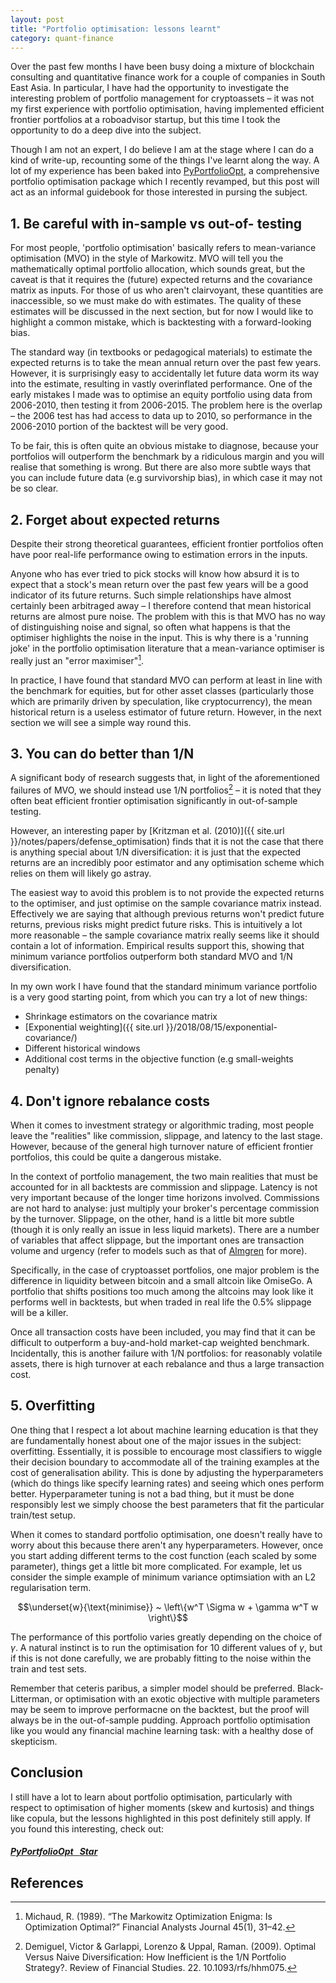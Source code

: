 ```yaml
---
layout: post
title: "Portfolio optimisation: lessons learnt"
category: quant-finance
---
```


Over the past few months I have been busy doing a mixture of blockchain consulting and quantitative finance work for a couple of companies in South East Asia. In particular, I have had the opportunity to investigate the interesting problem of portfolio management for cryptoassets – it was not my first experience with portfolio optimisation, having implemented efficient frontier portfolios at a roboadvisor startup, but this time I took the opportunity to do a deep dive into the subject.  
<!--more-->

Though I am not an expert, I do believe I am at the stage where I can do a kind of write-up, recounting some of the things I've learnt along the way. A lot of my experience has been baked into [PyPortfolioOpt](https://github.com/robertmartin8/PyPortfolioOpt), a comprehensive portfolio optimisation package which I recently revamped, but this post will act as an informal guidebook for those interested in pursing the subject.

## 1. Be careful with in-sample vs out-of- testing

For most people, 'portfolio optimisation' basically refers to mean-variance optimisation (MVO) in the style of Markowitz. MVO will tell you the mathematically optimal portfolio allocation, which sounds great, but the caveat is that it requires the (future) expected returns and the covariance matrix as inputs. For those of us who aren't clairvoyant, these quantities are inaccessible, so we must make do with estimates. The quality of these estimates will be discussed in the next section, but for now I would like to highlight a common mistake, which is backtesting with a forward-looking bias.

The standard way (in textbooks or pedagogical materials) to estimate the expected returns is to take the mean annual return over the past few years. However, it is surprisingly easy to accidentally let future data worm its way into the estimate, resulting in vastly overinflated performance. One of the early mistakes I made was to optimise an equity portfolio using data from 2006-2010, then testing it from 2006-2015. The problem here is the overlap – the 2006 test has had access to data up to 2010, so performance in the 2006-2010 portion of the backtest will be very good.

To be fair, this is often quite an obvious mistake to diagnose, because your portfolios will outperform the benchmark by a ridiculous margin and you will realise that something is wrong. But there are also more subtle ways that you can include future data (e.g survivorship bias), in which case it may not be so clear. 


## 2. Forget about expected returns 

Despite their strong theoretical guarantees, efficient frontier portfolios often have poor real-life performance owing to estimation errors in the inputs.  

Anyone who has ever tried to pick stocks will know how absurd it is to expect that a stock's mean return over the past few years will be a good indicator of its future returns. Such simple relationships have almost certainly been arbitraged away – I therefore contend that mean historical returns are almost pure noise. The problem with this is that MVO has no way of distinguishing noise and signal, so often what happens is that the optimiser highlights the noise in the input. This is why there is a 'running joke' in the portfolio optimisation literature that a mean-variance optimiser is really just an "error maximiser"[^michaud].

In practice, I have found that standard MVO can perform at least in line with the benchmark for equities, but for other asset classes (particularly those which are primarily driven by speculation, like cryptocurrency), the mean historical return is a useless estimator of future return. However, in the next section we will see a simple way round this. 

## 3. You can do better than 1/N

A significant body of research suggests that, in light of the aforementioned failures of MVO, we should instead use 1/N portfolios[^degrappa] – it is noted that they often beat efficient frontier optimisation significantly in out-of-sample testing.

However, an interesting paper by [Kritzman et al. (2010)]({{ site.url }}/notes/papers/defense_optimisation) finds that it is not the case that there is anything special about 1/N diversification: it is just that the expected returns are an incredibly poor estimator and any optimisation scheme which relies on them will likely go astray. 

The easiest way to avoid this problem is to not provide the expected returns to the optimiser, and just optimise on the sample covariance matrix instead. Effectively we are saying that although previous returns won't predict future returns, previous risks might predict future risks. This is intuitively a lot more reasonable – the sample covariance matrix really seems like it should contain a lot of information. Empirical results support this, showing that minimum variance portfolios outperform both standard MVO and 1/N diversification.

In my own work I have found that the standard minimum variance portfolio is a very good starting point, from which you can try a lot of new things:

- Shrinkage estimators on the covariance matrix
- [Exponential weighting]({{ site.url }}/2018/08/15/exponential-covariance/)
- Different historical windows
- Additional cost terms in the objective function (e.g small-weights penalty)


## 4. Don't ignore rebalance costs

When it comes to investment strategy or algorithmic trading, most people leave the "realities" like commission, slippage, and latency to the last stage. However, because of the general high turnover nature of efficient frontier portfolios, this could be quite a dangerous mistake.

In the context of portfolio management, the two main realities that must be accounted for in all backtests are commission and slippage. Latency is not very important because of the longer time horizons involved. Commissions are not hard to analyse: just multiply your broker's percentage commission by the turnover. Slippage, on the other, hand is a little bit more subtle (though it is only really an issue in less liquid markets). There are a number of variables that affect slippage, but the important ones are transaction volume and urgency (refer to models such as that of [Almgren](https://www.courant.nyu.edu/~almgren/papers/optliq.pdf) for more).

Specifically, in the case of cryptoasset portfolios, one major problem is the difference in liquidity between bitcoin and a small altcoin like OmiseGo. A portfolio that shifts positions too much among the altcoins may look like it performs well in backtests, but when traded in real life the 0.5% slippage will be a killer.

Once all transaction costs have been included, you may find that it can be difficult to outperform a buy-and-hold market-cap weighted benchmark. Incidentally, this is another failure with 1/N portfolios: for reasonably volatile assets, there is high turnover at each rebalance and thus a large transaction cost. 


## 5. Overfitting

One thing that I respect a lot about machine learning education is that they are fundamentally honest about one of the major issues in the subject: overfitting. Essentially, it is possible to encourage most classifiers to wiggle their decision boundary to accommodate all of the training examples at the cost of generalisation ability. This is done by adjusting the hyperparameters (which do things like specify learning rates) and seeing which ones perform better. Hyperparameter tuning is not a bad thing, but it must be done responsibly lest we simply choose the best parameters that fit the particular train/test setup.

When it comes to standard portfolio optimisation, one doesn't really have to worry about this because there aren't any hyperparameters. However, once you start adding different terms to the cost function (each scaled by some parameter), things get a little bit more complicated. For example, let us consider the simple example of minimum variance optimsiation with an L2 regularisation term. 

$$\underset{w}{\text{minimise}} ~ \left\{w^T \Sigma w + \gamma w^T w \right\}$$

The performance of this portfolio varies greatly depending on the choice of $\gamma$. A natural instinct is to run the optimisation for 10 different values of $\gamma$, but if this is not done carefully, we are probably fitting to the noise within the train and test sets.

Remember that ceteris paribus, a simpler model should be preferred. Black-Litterman, or optimisation with an exotic objective with multiple parameters may be seem to improve performacne on the backtest, but the proof will always be in the out-of-sample pudding. Approach portfolio optimisation like you would any financial machine learning task: with a healthy dose of skepticism. 
    
## Conclusion 

I still have a lot to learn about portfolio optimisation, particularly with respect to optimisation of higher moments (skew and kurtosis) and things like copula, but the lessons highlighted in this post definitely still apply. If you found this interesting, check out:

<div> 
<a href="https://github.com/robertmartin8/PyPortfolioOpt"> <h5> PyPortfolioOpt &nbsp; <a class="github-button" href="https://github.com/robertmartin8/PyPortfolioOpt" data-icon="octicon-star" data-size="large" data-show-count="true" aria-label="Star robertmartin8/PyPortfolioOpt on GitHub">Star</a></h5></a>
</div>

<!-- Place this tag in your head or just before your close body tag. -->
<script async defer src="https://buttons.github.io/buttons.js"></script>

## References

[^michaud]: Michaud, R. (1989). “The Markowitz Optimization Enigma: Is Optimization Optimal?” Financial Analysts Journal 45(1), 31–42.
[^degrappa]: Demiguel, Victor & Garlappi, Lorenzo & Uppal, Raman. (2009). Optimal Versus Naive Diversification: How Inefficient is the 1/N Portfolio Strategy?. Review of Financial Studies. 22. 10.1093/rfs/hhm075. 
